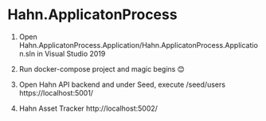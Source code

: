 # Hahn.ApplicatonProcess
 
1. Open Hahn.ApplicatonProcess.Application/Hahn.ApplicatonProcess.Application.sln in Visual Studio 2019

2. Run docker-compose project and magic begins 😊

3. Open Hahn API backend and under Seed, execute /seed/users
https://localhost:5001/

4. Hahn Asset Tracker 
http://localhost:5002/